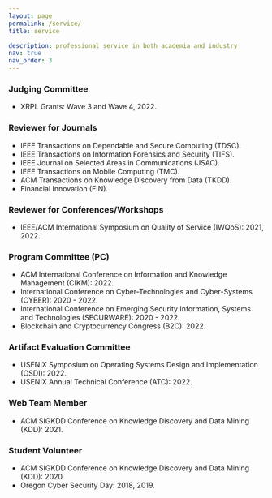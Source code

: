 ```yaml
---
layout: page
permalink: /service/
title: service

description: professional service in both academia and industry
nav: true
nav_order: 3
---
```


### Judging Committee

- XRPL Grants: Wave 3 and Wave 4, 2022.

### Reviewer for Journals

- IEEE Transactions on Dependable and Secure Computing (TDSC).
- IEEE Transactions on Information Forensics and Security (TIFS).
- IEEE Journal on Selected Areas in Communications (JSAC).
- IEEE Transactions on Mobile Computing (TMC).
- ACM Transactions on Knowledge Discovery from Data (TKDD).
- Financial Innovation (FIN).

### Reviewer for Conferences/Workshops

- IEEE/ACM International Symposium on Quality of Service (IWQoS): 2021, 2022.

### Program Committee (PC)

- ACM International Conference on Information and Knowledge Management (CIKM): 2022.
- International Conference on Cyber-Technologies and Cyber-Systems (CYBER): 2020 - 2022.
- International Conference on Emerging Security Information, Systems and Technologies (SECURWARE): 2020 - 2022.
- Blockchain and Cryptocurrency Congress (B2C): 2022.

### Artifact Evaluation Committee
- USENIX Symposium on Operating Systems Design and Implementation (OSDI): 2022.
- USENIX Annual Technical Conference (ATC): 2022.

### Web Team Member

- ACM SIGKDD Conference on Knowledge Discovery and Data Mining (KDD): 2021.

### Student Volunteer

- ACM SIGKDD Conference on Knowledge Discovery and Data Mining (KDD): 2020.
- Oregon Cyber Security Day: 2018, 2019.